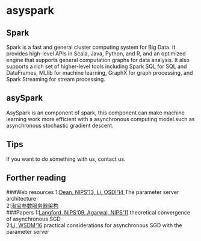 # asyspark
## Spark
Spark is a fast and general cluster computing system for Big Data. It provides high-level APIs in Scala, Java, Python, and R, and an optimized engine that supports general computation graphs for data analysis. It also supports a rich set of higher-level tools including Spark SQL for SQL and DataFrames, MLlib for machine learning, GraphX for graph processing, and Spark Streaming for stream processing.
## asySpark
AsySpark is an component of spark, this component can make machine learning work more efficient with a asynchronous computing model.such as asynchronous stochastic gradient descent.
## Tips
If you want to do something with us, contact us.
## Forther reading
###Web resources
1:[Dean, NIPS‘13, Li, OSDI‘14 ](http://ps-lite.readthedocs.io/en/latest/overview.html#further-reads)The parameter server architecture </br>
2:[淘宝参数服务器架构](http://www.36dsj.com/archives/60938)</br>
###Papers
1:[Langford, NIPS‘09, Agarwal, NIPS‘11](http://arxiv.org/pdf/1104.5525.pdf) theoretical convergence of asynchronous SGD</br>
2:[Li, WSDM‘16](http://www.cs.cmu.edu/~yuxiangw/docs/fm.pdf) practical considerations for asynchronous SGD with the parameter server</br>


